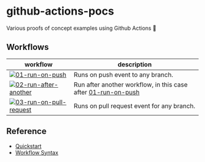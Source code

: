 # github-actions-pocs
Various proofs of concept examples using Github Actions 🤖

## Workflows

| workflow                                                                                                                                                                                                    | description                       |
| ----------------------------------------------------------------------------------------------------------------------------------------------------------------------------------------------------------- | --------------------------------- |
| [![01-run-on-push](https://github.com/mbtamuli/github-actions-pocs/actions/workflows/01-run-on-push.yaml/badge.svg)](https://github.com/mbtamuli/github-actions-pocs/actions/workflows/01-run-on-push.yaml) | Runs on push event to any branch. |
| [![02-run-after-another](https://github.com/mbtamuli/github-actions-pocs/actions/workflows/02-run-after-another.yaml/badge.svg)](https://github.com/mbtamuli/github-actions-pocs/actions/workflows/02-run-after-another.yaml) | Run after another workflow, in this case after [01-run-on-push](https://github.com/mbtamuli/github-actions-pocs/actions/workflows/01-run-on-push.yaml) |
| [![03-run-on-pull-request](https://github.com/mbtamuli/github-actions-pocs/actions/workflows/03-run-on-pr.yaml/badge.svg)](https://github.com/mbtamuli/github-actions-pocs/actions/workflows/03-run-on-pr.yaml) | Runs on pull request event for any branch. |


## Reference

- [Quickstart](https://docs.github.com/en/actions/quickstart)
- [Workflow Syntax](https://docs.github.com/en/actions/using-workflows/workflow-syntax-for-github-actions)
